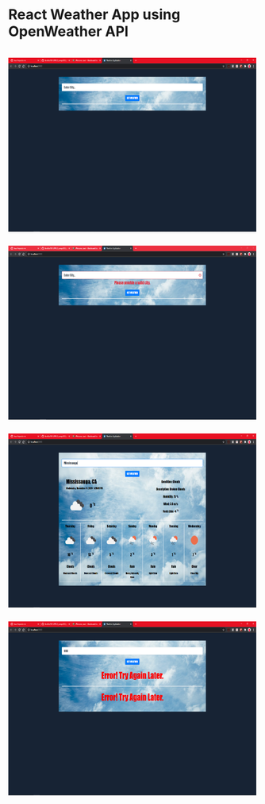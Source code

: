 # React Weather App using OpenWeather API

<br />
<img src="screenshots/sc1.PNG" style="margin-bottom:25px" width="500" height="350"/>
<img src="screenshots/sc4.PNG" style="margin-bottom:25px" width="500" height="350"/>
<img src="screenshots/sc2.PNG" style="margin-bottom:25px" width="500" height="350"/>
<img src="screenshots/sc3.PNG" style="margin-bottom:25px" width="500" height="350"/>
